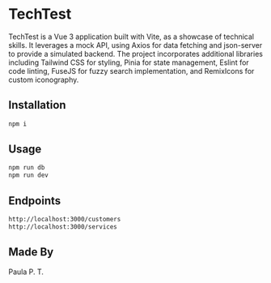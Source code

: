 # TechTest

TechTest is a Vue 3 application built with Vite, as a showcase of technical skills. It leverages a mock API, using Axios for data fetching and json-server to provide a simulated backend. The project incorporates additional libraries including Tailwind CSS for styling, Pinia for state management, Eslint for code linting, FuseJS for fuzzy search implementation, and RemixIcons for custom iconography.

## Installation

```bash
npm i
```

## Usage

```bash
npm run db
npm run dev
```

## Endpoints

```bash
http://localhost:3000/customers
http://localhost:3000/services
```

## Made By

Paula P. T.
